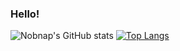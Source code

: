 ### Hello!

<!--
**nobnap/nobnap** is a ✨ _special_ ✨ repository because its `README.md` (this file) appears on your GitHub profile.

Here are some ideas to get you started:

- 🔭 I’m currently working on ...
- 🌱 I’m currently learning ...
- 👯 I’m looking to collaborate on ...
- 🤔 I’m looking for help with ...
- 💬 Ask me about ...
- 📫 How to reach me: ...
- 😄 Pronouns: ...
- ⚡ Fun fact: ...
-->

![Nobnap's GitHub stats](https://github-readme-stats.vercel.app/api?username=nobnap&show_icons=true&theme=dracula&include_all_commits=true&count_private=true)
[![Top Langs](https://github-readme-stats.vercel.app/api/top-langs/?username=nobnap&theme=dracula&layout=compact&include_all_commits=true&count_private=true)](https://github.com/anuraghazra/github-readme-stats)

